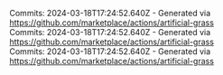 Commits: 2024-03-18T17:24:52.640Z - Generated via https://github.com/marketplace/actions/artificial-grass
<br>
Commits: 2024-03-18T17:24:52.640Z - Generated via https://github.com/marketplace/actions/artificial-grass
<br>
Commits: 2024-03-18T17:24:52.640Z - Generated via https://github.com/marketplace/actions/artificial-grass
<br>

